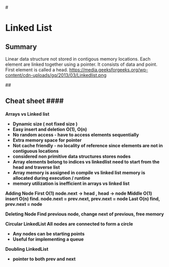 #<h1> Linked List

## <h2> Summary
Linear data structure not stored in contigous memory locations. Each element are linked together using a pointer. It consists of data and point. First element is called a head.
https://media.geeksforgeeks.org/wp-content/cdn-uploads/gq/2013/03/Linkedlist.png

##<h2> Cheat sheet
####<h4> Arrays vs Linked list
* Dynamic size ( not fixed size )
* Easy insert and deletion O(1), O(n)
* No random access - have to access elements sequentially
* Extra memory space for pointer
* Not cache friendly - no locality of reference since elements are not in contiguous locations
* considered non primitive data structures stores nodes
* Array elements belong to indices vs linkedlist need to start from the head and traverse list
* Array memory is assigned in compile vs linked list memory is allocated during execution / runtine
* memory utilization is inefficient in arrays vs linked list


Adding Node
First O(1) node.next -> head , head -> node
Middle O(1) insert O(n) find. node.next = prev.next, prev.next = node
Last O(n) find, prev.next = node


Deleting Node
Find previous node, change next of previous, free memory


Circular LinkedList
All nodes are connected to form a circle
* Any nodes can be starting points
* Useful for implementing a queue


Doubling LinkedList
* pointer to both prev and next
